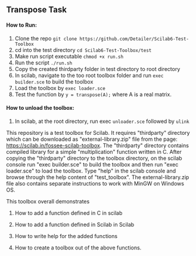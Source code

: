 
## Transpose Task
#### How to Run:
1. Clone the repo `git clone https://github.com/Detailer/Scilab6-Test-Toolbox`
2. cd into the test directory `cd Scilab6-Test-Toolbox/test`
3. Make run script executable `chmod +x run.sh`
4. Run the script `./run.sh`
5. Copy the created thirdparty folder in test directory to root directory
6. In scilab, navigate  to the too root toolbox folder and run `exec builder.sce` to build the toolbox
7. Load the toolbox by `exec loader.sce`
8. Test the function by `y = transpose(A);` where A is a real matrix.

#### How to unload the toolbox:

1.  In scilab, at the root directory, run exec `unloader.sce` followed by `ulink`


This repository is a test toolbox for Scilab. It requires "thirdparty" directory which can be downloaded as "external-library.zip" file from the page: https://scilab.in/fossee-scilab-toolbox. The "thirdparty" directory contains compiled library for a simple "multiplication" function written in C. After copying the "thirdparty" directory to the toolbox directory, on the scilab console run "exec builder.sce" to build the toolbox and then run "exec loader.sce" to load the toolbox. Type "help" in the scilab console and browse through the help content of "test_toolbox". The external-library.zip file also contains separate instructions to work with MinGW on Windows OS.

  

This toolbox overall demonstrates

1. How to add a function defined in C in scilab

2. How to add a function defined in Scilab in Scilab

3. How to write help for the added functions

4. How to create a toolbox out of the above functions.